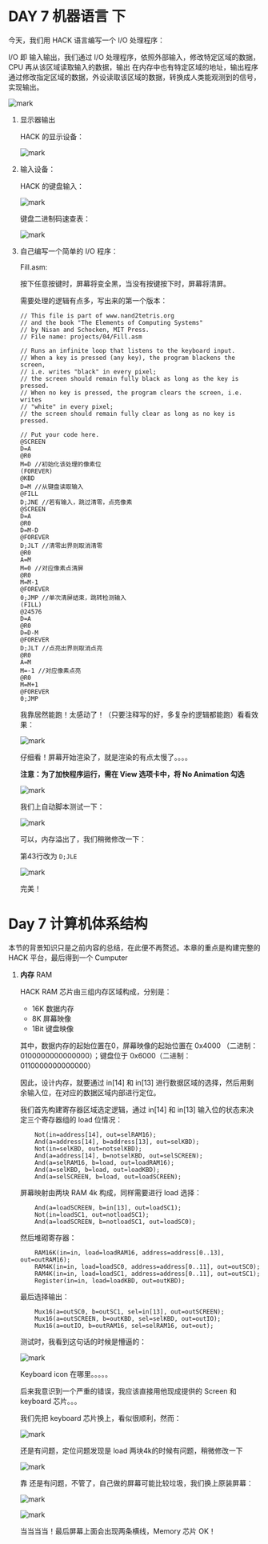 # DAY 7 机器语言 下

今天，我们用 HACK 语言编写一个 I/O 处理程序：

I/O 即 输入输出，我们通过 I/O 处理程序，依照外部输入，修改特定区域的数据，CPU 再从该区域读取输入的数据，输出 在内存中也有特定区域的地址，输出程序通过修改指定区域的数据，外设读取该区域的数据，转换成人类能观测到的信号，实现输出。

![mark](http://7xjpym.com1.z0.glb.clouddn.com/blog/180127/8C51dfBAci.png)

1. 显示器输出

   HACK 的显示设备：

   ![mark](http://7xjpym.com1.z0.glb.clouddn.com/blog/180127/LF4ecFa0H3.png)

2. 输入设备：

   HACK 的键盘输入：

   ![mark](http://7xjpym.com1.z0.glb.clouddn.com/blog/180127/JhGK6gE3LD.png)

   键盘二进制码速查表：

   ![mark](http://7xjpym.com1.z0.glb.clouddn.com/blog/180127/Hf6b3I498H.png)

3. 自己编写一个简单的 I/O 程序：

   Fill.asm:

   按下任意按键时，屏幕将变全黑，当没有按键按下时，屏幕将清屏。

   需要处理的逻辑有点多，写出来的第一个版本：

   ```
   // This file is part of www.nand2tetris.org
   // and the book "The Elements of Computing Systems"
   // by Nisan and Schocken, MIT Press.
   // File name: projects/04/Fill.asm

   // Runs an infinite loop that listens to the keyboard input.
   // When a key is pressed (any key), the program blackens the screen,
   // i.e. writes "black" in every pixel;
   // the screen should remain fully black as long as the key is pressed. 
   // When no key is pressed, the program clears the screen, i.e. writes
   // "white" in every pixel;
   // the screen should remain fully clear as long as no key is pressed.

   // Put your code here.
   @SCREEN
   D=A
   @R0
   M=D //初始化该处理的像素位
   (FOREVER)
   @KBD
   D=M //从键盘读取输入
   @FILL
   D;JNE //若有输入，跳过清零，点亮像素
   @SCREEN
   D=A
   @R0
   D=M-D
   @FOREVER
   D;JLT //清零出界则取消清零
   @R0
   A=M
   M=0 //对应像素点清屏
   @R0
   M=M-1
   @FOREVER
   0;JMP //单次清屏结束，跳转检测输入
   (FILL)
   @24576
   D=A
   @R0
   D=D-M
   @FOREVER
   D;JLT //点亮出界则取消点亮
   @R0
   A=M
   M=-1 //对应像素点亮
   @R0
   M=M+1
   @FOREVER
   0;JMP
   ```

   我靠居然能跑！太感动了！（只要注释写的好，多复杂的逻辑都能跑）看看效果：

   ![mark](http://7xjpym.com1.z0.glb.clouddn.com/blog/180127/7b9li8mgLa.png)

   仔细看！屏幕开始渲染了，就是渲染的有点太慢了。。。。

   **注意：为了加快程序运行，需在 View 选项卡中，将 No Animation 勾选** 

   ![mark](http://7xjpym.com1.z0.glb.clouddn.com/blog/180127/abD2Cl957e.png)

   我们上自动脚本测试一下：

   ![mark](http://7xjpym.com1.z0.glb.clouddn.com/blog/180127/ffCji6BI4j.png)

   可以，内存溢出了，我们稍微修改一下：

   第43行改为 `D;JLE`

   ![mark](http://7xjpym.com1.z0.glb.clouddn.com/blog/180127/727cf0C0k3.png)

   完美！

# Day 7 计算机体系结构

本节的背景知识只是之前内容的总结，在此便不再赘述。本章的重点是构建完整的 HACK 平台，最后得到一个 Cumputer

1. **内存** RAM

   HACK RAM 芯片由三组内存区域构成，分别是：

   * 16K 数据内存
   * 8K 屏幕映像
   * 1Bit 键盘映像

   其中，数据内存的起始位置在0，屏幕映像的起始位置在 0x4000 （二进制：0100000000000000）；键盘位于 0x6000（二进制：0110000000000000）

   因此，设计内存，就要通过 in[14] 和 in[13] 进行数据区域的选择，然后用剩余输入位，在对应的数据区域内部进行定位。

   我们首先构建寄存器区域选定逻辑，通过   in[14] 和 in[13]  输入位的状态来决定三个寄存器组的 load 位情况：

   ```
       Not(in=address[14], out=selRAM16);
       And(a=address[14], b=address[13], out=selKBD);
       Not(in=selKBD, out=notselKBD);
       And(a=address[14], b=notselKBD, out=selSCREEN);    
       And(a=selRAM16, b=load, out=loadRAM16);
       And(a=selKBD, b=load, out=loadKBD);
       And(a=selSCREEN, b=load, out=loadSCREEN);
   ```

   屏幕映射由两块 RAM 4k 构成，同样需要进行 load 选择：

   ```
       And(a=loadSCREEN, b=in[13], out=loadSC1);
       Not(in=loadSC1, out=notloadSC1);
       And(a=loadSCREEN, b=notloadSC1, out=loadSC0);
   ```

   然后堆砌寄存器：

   ```
       RAM16K(in=in, load=loadRAM16, address=address[0..13], out=outRAM16);
       RAM4K(in=in, load=loadSC0, address=address[0..11], out=outSC0);
       RAM4K(in=in, load=loadSC1, address=address[0..11], out=outSC1);
       Register(in=in, load=loadKBD, out=outKBD);
   ```

   最后选择输出：

   ```
       Mux16(a=outSC0, b=outSC1, sel=in[13], out=outSCREEN);
       Mux16(a=outSCREEN, b=outKBD, sel=selKBD, out=outIO);
       Mux16(a=outIO, b=outRAM16, sel=selRAM16, out=out);
   ```

   测试时，我看到这句话的时候是懵逼的：

   ![mark](http://7xjpym.com1.z0.glb.clouddn.com/blog/180127/8cILEHb0Ik.png)

   Keyboard icon 在哪里。。。。。

   后来我意识到一个严重的错误，我应该直接用他现成提供的 Screen 和 keyboard 芯片。。。

   我们先把 keyboard 芯片换上，看似很顺利，然而：

   ![mark](http://7xjpym.com1.z0.glb.clouddn.com/blog/180127/Kk545CAjJ9.png)

   还是有问题，定位问题发现是 load 两块4k的时候有问题，稍微修改一下

   ![mark](http://7xjpym.com1.z0.glb.clouddn.com/blog/180127/h5dHFgEDB2.png)

   靠 还是有问题，不管了，自己做的屏幕可能比较垃圾，我们换上原装屏幕：

   ![mark](http://7xjpym.com1.z0.glb.clouddn.com/blog/180127/C7BIKg9b6c.png)

   ![mark](http://7xjpym.com1.z0.glb.clouddn.com/blog/180127/dIGC5aecG2.png)

   当当当当！最后屏幕上面会出现两条横线，Memory 芯片 OK！





